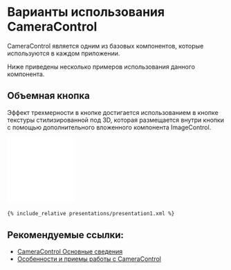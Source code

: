# Варианты использования CameraControl 

CameraControl является одним из базовых компонентов, которые используются в каждом приложении. 

Ниже приведены несколько примеров использования данного компонента.

## Объемная кнопка

Эффект трехмерности в кнопке достигается использованием в кнопке текстуры стилизированной под 3D, которая размещается внутри кнопки с помощью дополнительного вложенного компонента ImageControl.

![](screenshots/no_image.png)

```xml
{% include_relative presentations/presentation1.xml %}
```



## Рекомендуемые ссылки:

- [CameraControl Основные сведения](README.md)
- [Особенности и приемы работы с CameraControl](hints.md)